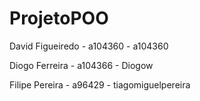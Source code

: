 # ProjetoPOO

David Figueiredo - a104360 - a104360 

Diogo Ferreira - a104366 - Diogow

Filipe Pereira - a96429 - tiagomiguelpereira
